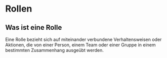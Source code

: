 # Rollen

## Was ist eine Rolle

Eine Rolle bezieht sich auf miteinander verbundene Verhaltensweisen oder Aktionen, die von einer Person, einem Team oder einer Gruppe in einem bestimmten Zusammenhang ausgeübt werden.
